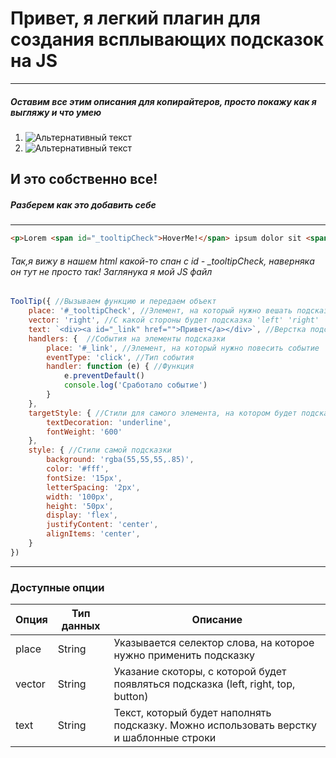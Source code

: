 Привет, я легкий плагин для создания всплывающих подсказок на JS
=====================
***
##### Оставим все этим описания для копирайтеров, просто покажу как я выгляжу и что умею
[hoverOut]: https://i.imgur.com/O0T0yu7.png
[hoverIn]: https://i.imgur.com/EVD9TZU.gif
1. ![Альтернативный текст][hoverOut]
2. ![Альтернативный текст][hoverIn]



## И это собственно все!
##### Разберем как это добавить себе
-----------------------------------
```html
<p>Lorem <span id="_tooltipCheck">HoverMe!</span> ipsum dolor sit <span id="tooltip">Привет</span>, consectetur adipisicing <span id="tooltip2">Еще привет</span>. Lorem ipsum dolor sit amet, consectetur adipisicing elit. Libero, odit.  perspiciatis quod tempore?</p>
```

###### Так,я вижу в нашем html какой-то спан с id - _tooltipCheck, наверняка он тут не просто так! Заглянука я мой JS файл

```js
ToolTip({ //Вызываем функцию и передаем объект
    place: '#_tooltipCheck', //Элемент, на который нужно вешать подсказку
    vector: 'right', //С какой стороны будет подсказка 'left' 'right' 'top' 'bottom'
    text: `<div><a id="_link" href="">Привет</a></div>`, //Верстка подсказки, можно использовать просто текст
    handlers: {  //События на элементы подсказки
        place: '#_link', //Элемент, на который нужно повесить событие
        eventType: 'click', //Тип события
        handler: function (e) { //Функция
            e.preventDefault()
            console.log('Сработало событие')
        }
    },
    targetStyle: { //Стили для самого элемента, на котором будет подсказка
        textDecoration: 'underline',
        fontWeight: '600'
    },
    style: { //Стили самой подсказки
        background: 'rgba(55,55,55,.85)',
        color: '#fff',
        fontSize: '15px',
        letterSpacing: '2px',
        width: '100px',
        height: '50px',
        display: 'flex',
        justifyContent: 'center',
        alignItems: 'center',
    }
})

```
---
### Доступные опции

Опция | Тип данных | Описание 
------|------------| ------
place | String   | Указывается селектор слова, на которое нужно применить подсказку
vector| String   | Указание скоторы, с которой будет появляться подсказка (left, right, top, button)
text  | String   | Текст, который будет наполнять подсказку. Можно использовать верстку и шаблонные строки
